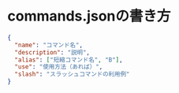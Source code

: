 # commands.jsonの書き方

```json
{
  "name": "コマンド名",
  "description": "説明",
  "alias": ["短縮コマンド名", "B"],
  "use": "使用方法（あれば）",
  "slash": "スラッシュコマンドの利用例"
}
```
